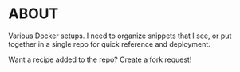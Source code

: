 # ABOUT

Various Docker setups.  I need to organize snippets that I see, or put together in a single repo for quick reference and deployment.

Want a recipe added to the repo?  Create a fork request!



